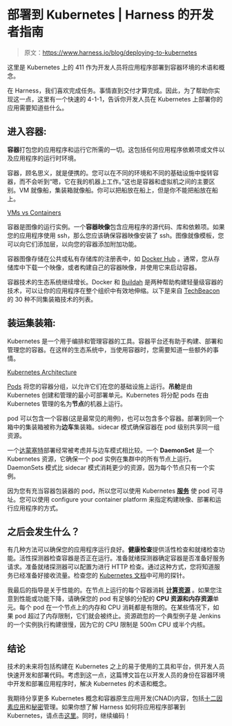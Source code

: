# 部署到 Kubernetes | Harness 的开发者指南

> 原文：<https://www.harness.io/blog/deploying-to-kubernetes>

这里是 Kubernetes 上的 411 作为开发人员将应用程序部署到容器环境的术语和概念。

在 Harness，我们喜欢完成任务。事情直到交付才算完成。因此，为了帮助你实现这一点，这里有一个快速的 4-1-1，告诉你开发人员在 Kubernetes 上部署你的应用需要知道些什么。

## 进入容器:

**容器**打包您的应用程序和运行它所需的一切。这包括任何应用程序依赖项或文件以及应用程序的运行时环境。

容器，顾名思义，就是便携的。您可以在不同的环境和不同的基础设施中旋转容器，而不会听到“嗯，它在我的机器上工作。”这也是容器和虚拟机之间的主要区别。VM 就像船，集装箱就像船。你可以把船放在船上，但是你不能把船放在船上。

[VMs vs Containers](https://www.redhat.com/en/topics/containers/whats-a-linux-container)

容器是图像的运行实例。一个**容器映像**包含应用程序的源代码、库和依赖项。如果您的应用程序使用 ssh，那么您应该确保容器映像安装了 ssh。图像就像模板，您可以向它们添加层，以向您的容器添加附加功能。

容器图像存储在公共或私有存储库的注册表中，如 [Docker Hub](https://www.docker.com/products/docker-hub) 。通常，您从存储库中下载一个映像，或者构建自己的容器映像，并使用它来启动容器。

容器技术的生态系统继续增长。Docker 和 [Buildah](https://buildah.io/) 是两种帮助构建轻量级容器的技术，可以让你的应用程序在整个组织中有效地伸缩。以下是来自 [TechBeacon](https://techbeacon.com/enterprise-it/30-essential-container-technology-tools-resources-0) 的 30 种不同集装箱技术的列表。

## 装运集装箱:

Kubernetes 是一个用于编排和管理容器的工具。容器平台还有助于构建、部署和管理您的容器。在这样的生态系统中，当使用容器时，您需要知道一些额外的事情。

[Kubernetes Architecture](https://thenewstack.io/kubernetes-an-overview/)

[Pods](https://kubernetes.io/docs/concepts/workloads/pods/pod/) 将您的容器分组，以允许它们在您的基础设施上运行。**吊舱**是由 Kubernetes 创建和管理的最小可部署单元。Kubernetes 将分配 pods 在由 Kubernetes 管理的名为**节点**的机器上运行。

pod 可以包含一个容器(这是最常见的用例)，也可以包含多个容器。部署到同一个箱中的集装箱被称为**边车**集装箱。sidecar 模式确保容器在 pod 级别共享同一组资源。

一个[达蒙塞特](https://kubernetes.io/docs/concepts/workloads/controllers/daemonset/)部署经常被考虑并与边车模式相比较。一个 **DaemonSet** 是一个 Kubernetes 资源，它确保一个 pod 实例在集群中的所有节点上运行。DaemonSets 模式比 sidecar 模式消耗更少的资源，因为每个节点只有一个实例。

因为您有充当容器包装器的 pod，所以您可以使用 Kubernetes [**服务**](https://cloud.google.com/kubernetes-engine/docs/concepts/network-overview#services) 使 pod 可寻址。您可以使用 configure your container platform 来指定构建映像、部署和运行应用程序的方式。

## 之后会发生什么？

有几种方法可以确保您的应用程序运行良好。**健康检查**提供活性检查和就绪检查功能。活性探测器检查容器是否正在运行。准备就绪探测器确定容器是否准备好服务请求。准备就绪探测器可以配置为进行 HTTP 检查。通过这种方式，您将知道服务已经准备好接收流量。检查您的 [Kubernetes 文档](https://kubernetes.io/docs/concepts/workloads/pods/pod-lifecycle/#container-probes)中可用的探针。

我最后的指导是关于性能的。在节点上运行的每个容器消耗 [**计算资源**](https://kubernetes.io/docs/concepts/configuration/manage-compute-resources-container/#meaning-of-cpu) 。如果您注意到性能或功能下降，请确保您的 pod 有足够的分配的 **CPU 资源和内存资源**单元。每个 pod 在一个节点上的内存和 CPU 消耗都是有限的。在某些情况下，如果 pod 超过了内存限制，它们就会被终止。资源疏忽的一个典型例子是 Jenkins 的一个实例执行构建很慢，因为它的 CPU 限制是 500m CPU 或半个内核。

## 结论

技术的未来将包括构建在 Kubernetes 之上的易于使用的工具和平台，供开发人员快速开发和部署代码。考虑到这一点，这篇博文旨在以开发人员的身份在容器环境中开发和部署应用程序时，解决 Kubernetes 的术语和概念。

我期待分享更多 Kubernetes 概念和容器原生应用开发(CNAD)内容，包括[十二因素应用](https://12factor.net/)和[秘密](https://kubernetes.io/docs/concepts/configuration/secret/)管理。如果你想了解 Harness 如何将应用程序部署到 Kubernetes，请点击[这里](https://harness.io/kubernetes/)。同时，继续编码！